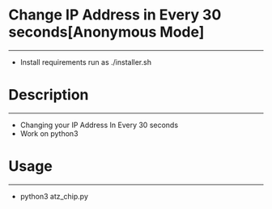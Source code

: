 # Change IP Address in Every 30 seconds[Anonymous Mode]
------------------
- Install requirements run as ./installer.sh 

# Description
-------------
- Changing your IP Address In Every 30 seconds
- Work on python3

# Usage
-------
- python3 atz_chip.py

